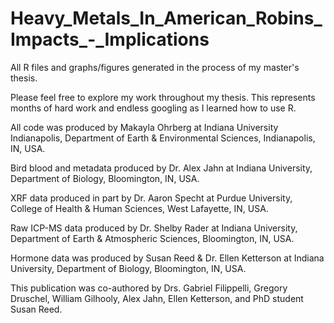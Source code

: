 # Heavy_Metals_In_American_Robins_Impacts_-_Implications
All R files and graphs/figures generated in the process of my master's thesis.

Please feel free to explore my work throughout my thesis. This represents months of hard work and endless googling as I learned how to use R. 

All code was produced by Makayla Ohrberg at Indiana University Indianapolis, Department of Earth & Environmental Sciences, Indianapolis, IN, USA.

Bird blood and metadata produced by Dr. Alex Jahn at Indiana University, Department of Biology, Bloomington, IN, USA.

XRF data produced in part by Dr. Aaron Specht at Purdue University, College of Health & Human Sciences, West Lafayette, IN, USA.

Raw ICP-MS data produced by Dr. Shelby Rader at Indiana University, Department of Earth & Atmospheric Sciences, Bloomington, IN, USA.

Hormone data was produced by Susan Reed & Dr. Ellen Ketterson at Indiana University, Department of Biology, Bloomington, IN, USA.

This publication was co-authored by Drs. Gabriel Filippelli, Gregory Druschel, William Gilhooly, Alex Jahn, Ellen Ketterson, and PhD student Susan Reed. 
